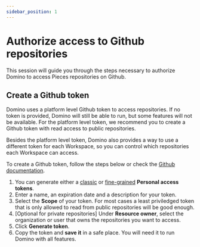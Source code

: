 ```yaml
---
sidebar_position: 1
---
```


# Authorize access to Github repositories

This session will guide you through the steps necessary to authorize Domino to access Pieces repositories on Github.

## Create a Github token
Domino uses a platform level Github token to access repositories. If no token is provided, Domino will still be able to run, but some features will not be available. For the platform level token, we recommend you to create a Github token with read access to public repositories.

Besides the platform level token, Domino also provides a way to use a different token for each Workspace, so you can control which repositories each Workspace can access.

To create a Github token, follow the steps below or check the [Github documentation](https://docs.github.com/en/github/authenticating-to-github/keeping-your-account-and-data-secure/creating-a-personal-access-token).

1. You can generate either a [classic](https://github.com/settings/tokens/new) or [fine-grained](https://github.com/settings/personal-access-tokens/new) **Personal access tokens**.
2. Enter a name, an expiration date and a description for your token.
3. Select the **Scope** of your token. For most cases a least priviledged token that is only allowed to read from public repositories will be good enough.
4. [Optional for private repositories] Under **Resource owner**, select the organization or user that owns the repositories you want to access.
5. Click **Generate token**.
6. Copy the token and **save it** in a safe place. You will need it to run Domino with all features.



